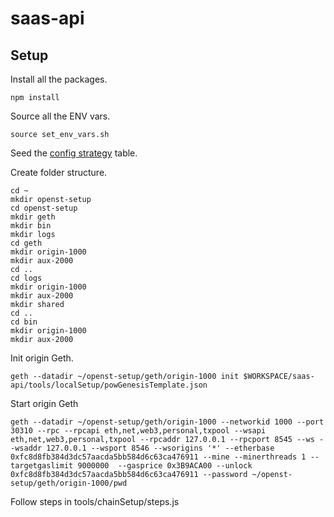 # saas-api

## Setup
Install all the packages.
```
npm install
```

Source all the ENV vars.
```
source set_env_vars.sh
```

Seed the [config strategy](https://github.com/OpenSTFoundation/saas-api/blob/master/configStrategySeed.md) table.

Create folder structure.
```
cd ~
mkdir openst-setup
cd openst-setup
mkdir geth
mkdir bin
mkdir logs
cd geth
mkdir origin-1000
mkdir aux-2000
cd ..
cd logs
mkdir origin-1000
mkdir aux-2000
mkdir shared
cd ..
cd bin
mkdir origin-1000
mkdir aux-2000
```

Init origin Geth.
```
geth --datadir ~/openst-setup/geth/origin-1000 init $WORKSPACE/saas-api/tools/localSetup/powGenesisTemplate.json
```

Start origin Geth
```
geth --datadir ~/openst-setup/geth/origin-1000 --networkid 1000 --port 30310 --rpc --rpcapi eth,net,web3,personal,txpool --wsapi eth,net,web3,personal,txpool --rpcaddr 127.0.0.1 --rpcport 8545 --ws --wsaddr 127.0.0.1 --wsport 8546 --wsorigins '*' --etherbase 0xfc8d8fb384d3dc57aacda5bb584d6c63ca476911 --mine --minerthreads 1 --targetgaslimit 9000000  --gasprice 0x3B9ACA00 --unlock 0xfc8d8fb384d3dc57aacda5bb584d6c63ca476911 --password ~/openst-setup/geth/origin-1000/pwd
```

Follow steps in tools/chainSetup/steps.js